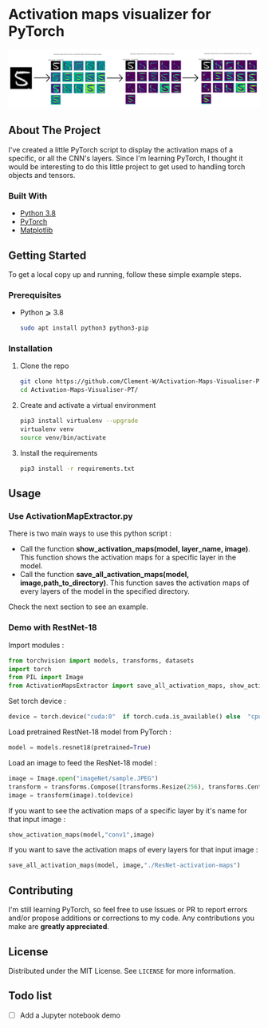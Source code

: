 
<!-- PROJECT LOGO -->
<br />

<h1 align="left">Activation maps visualizer for PyTorch</h1>

<p align="center">
    <img src="example.png" alt="example" >
</p>



<!-- ABOUT THE PROJECT -->
## About The Project

I've created a little PyTorch script to display the activation maps of a specific, or all the CNN's layers. 
Since I'm learning PyTorch, I thought it would be interesting to do this little project to get used to handling torch objects and tensors.

### Built With

* [Python 3.8](https://www.python.org/)
* [PyTorch](https://pytorch.org/)
* [Matplotlib](https://matplotlib.org)


<!-- GETTING STARTED -->
## Getting Started

To get a local copy up and running, follow these simple example steps.

### Prerequisites

* Python  ⩾ 3.8
  ```sh
  sudo apt install python3 python3-pip
  ```

### Installation


1. Clone the repo
   ```sh
   git clone https://github.com/Clement-W/Activation-Maps-Visualiser-PT.git
   cd Activation-Maps-Visualiser-PT/
   ```
3. Create and activate a virtual environment
   ```sh
   pip3 install virtualenv --upgrade
   virtualenv venv
   source venv/bin/activate
   ```
4. Install the requirements
   ```sh
   pip3 install -r requirements.txt
   ```


<!-- USAGE EXAMPLES -->
## Usage


### Use ActivationMapExtractor.py

There is two main ways to use this python script :

* Call the function **show_activation_maps(model, layer_name, image)**. This function shows the activation maps for a specific layer in the model. 
* Call the function **save_all_activation_maps(model, image,path_to_directory)**. This function saves the activation maps of every layers of the model in the specified directory. 

Check the next section to see an example.




### Demo with RestNet-18

Import modules :
```py
from torchvision import models, transforms, datasets
import torch
from PIL import Image
from ActivationMapsExtractor import save_all_activation_maps, show_activation_maps
```
Set torch device :
```py
device = torch.device("cuda:0"  if torch.cuda.is_available() else  "cpu")
```
Load pretrained RestNet-18 model from PyTorch :
```py
model = models.resnet18(pretrained=True)
```
Load an image to feed the ResNet-18 model :
```py
image = Image.open("imageNet/sample.JPEG")
transform = transforms.Compose([transforms.Resize(256), transforms.CenterCrop(224), transforms.ToTensor()])
image = transform(image).to(device)
```

If you want to see the activation maps of a specific layer by it's name for that input image :
```py
show_activation_maps(model,"conv1",image)
```

If you want to save the activation maps of every layers for that input image :
```py
save_all_activation_maps(model, image,"./ResNet-activation-maps")
```


<!-- CONTRIBUTING -->
## Contributing

I'm still learning PyTorch, so feel free to use Issues or PR to report errors and/or propose additions or corrections to my code. Any contributions you make are **greatly appreciated**.


<!-- LICENSE -->
## License

Distributed under the MIT License. See `LICENSE` for more information.


<!-- TODO LIST -->
## Todo list

- [ ] Add a Jupyter notebook demo

